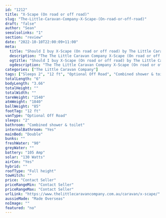 ```yaml
---
id: "1212"
title: "X-Scape (On road or off road)"
slug: "The-Little-Caravan-Company-X-Scape-(On-road-or-off-road)"
draft: "false"
author: "Sean"
seealsolinks: "1"
section: "review"
date: "2022-10-10T22:00:09+11:00"
meta:
  title: "Should I buy X-Scape (On road or off road) by The Little Caravan Company?"
  description: "The The Little Caravan Company X-Scape (On road or off road) is classed as Optional Off Road, and sleeps 2 people. It is Made Overseas and comes in at 12 ft. It generally has Combined shower & toilet."
  ogtitle: "Should I buy X-Scape (On road or off road) by The Little Caravan Company?"
  ogdescription: "The The Little Caravan Company X-Scape (On road or off road) is classed as Optional Off Road, and sleeps 2 people. It is Made Overseas and comes in at 12 ft. It generally has Combined shower & toilet."
categories: ["The Little Caravan Company"]
tags: ["Sleeps 2", "12 ft", "Optional Off Road", "Combined shower & toilet", "Full height", "Price Unknown", "Made Overseas"]
totalLength: "6"
bodyLength: "3.66"
totalHeight: ""
totalWidth: ""
tareWeight: "1540"
atmWeight: "1840"
ballWeight: "85"
footTag: "12 ft"
vanType: "Optional Off Road"
sleeps: "2"
bathroom: "Combined shower & toilet"
internalBathroom: "Yes"
mainBed: "Double"
bunks: ""
freshWater: "90"
greyWater: ""
battery: "105 Amp"
solar: "130 Watts"
airCon: "Yes"
hybrid: ""
roofType: "Full height"
towHitch: ""
price: "Contact Seller"
priceRangeMin: "Contact Seller"
priceRangeMax: "Contact Seller"
urlLink: "https://www.thelittlecaravancompany.com.au/caravan/x-scape/"
aussieMade: "Made Overseas"
noImage: ""
featured: "no"
---
```

